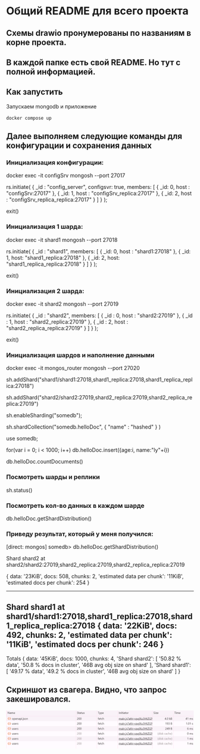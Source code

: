 # Общий README для всего проекта 
## Схемы drawio пронумерованы по названиям в корне проекта.
## В каждой папке есть свой README. Но тут с полной информацией.


## Как запустить

Запускаем mongodb и приложение

```shell
docker compose up 
```

## Далее выполняем следующие команды для конфигурации и сохранения данных

### Инициализация конфигурации:
docker exec -it configSrv mongosh --port 27017

rs.initiate(
  {
    _id : "config_server",
    configsvr: true,
    members: [
      { _id: 0, host : "configSrv:27017" },
      { _id: 1, host : "configSrv_replica:27017" },
      { _id: 2, host : "configSrv_replica_replica:27017" }
    ]
  }
);

exit()

### Инициализация 1 шарда:
docker exec -it shard1 mongosh --port 27018

rs.initiate(
    {
      _id : "shard1",
      members: [
        { _id: 0, host : "shard1:27018" },
        { _id: 1, host: "shard1_replica:27018" },
        { _id: 2, host: "shard1_replica_replica:27018" }
      ]
    }
);

exit()

### Инициализация 2 шарда:
docker exec -it shard2 mongosh --port 27019

rs.initiate(
    {
      _id : "shard2",
      members: [
        { _id : 0, host : "shard2:27019" },
        { _id : 1, host : "shard2_replica:27019" },
        { _id : 2, host : "shard2_replica_replica:27019" }
      ]
    }
  );

exit()


### Инициализация шардов и наполнение данными
docker exec -it mongos_router mongosh --port 27020

sh.addShard("shard1/shard1:27018,shard1_replica:27018,shard1_replica_replica:27018")

sh.addShard("shard2/shard2:27019,shard2_replica:27019,shard2_replica_replica:27019")

sh.enableSharding("somedb");

sh.shardCollection("somedb.helloDoc", { "name" : "hashed" } )

use somedb;

for(var i = 0; i < 1000; i++) db.helloDoc.insert({age:i, name:"ly"+i})

db.helloDoc.countDocuments() 

### Посмотреть шарды и реплики
sh.status()   
### Посмотреть кол-во данных в каждом шарде
db.helloDoc.getShardDistribution()
### Приведу результат, который у меня получился:
[direct: mongos] somedb> db.helloDoc.getShardDistribution()

Shard shard2 at shard2/shard2:27019,shard2_replica:27019,shard2_replica_replica:27019

{
  data: '23KiB',
  docs: 508,
  chunks: 2,
  'estimated data per chunk': '11KiB',
  'estimated docs per chunk': 254
}

---
Shard shard1 at shard1/shard1:27018,shard1_replica:27018,shard1_replica_replica:27018
{
  data: '22KiB',
  docs: 492,
  chunks: 2,
  'estimated data per chunk': '11KiB',
  'estimated docs per chunk': 246
}
---
Totals
{
  data: '45KiB',
  docs: 1000,
  chunks: 4,
  'Shard shard2': [
    '50.82 % data',
    '50.8 % docs in cluster',
    '46B avg obj size on shard'
  ],
  'Shard shard1': [
    '49.17 % data',
    '49.2 % docs in cluster',
    '46B avg obj size on shard'
  ]
}

## Скриншот из свагера. Видно, что запрос закешировался.

![alt text](image.png)